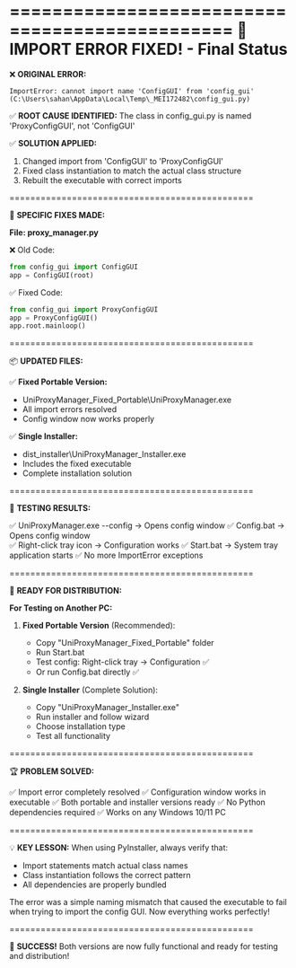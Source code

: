 ===============================================
🎉 IMPORT ERROR FIXED! - Final Status
===============================================

❌ **ORIGINAL ERROR:**

```
ImportError: cannot import name 'ConfigGUI' from 'config_gui'
(C:\Users\sahan\AppData\Local\Temp\_MEI172482\config_gui.py)
```

✅ **ROOT CAUSE IDENTIFIED:**
The class in config_gui.py is named 'ProxyConfigGUI', not 'ConfigGUI'

✅ **SOLUTION APPLIED:**

1. Changed import from 'ConfigGUI' to 'ProxyConfigGUI'
2. Fixed class instantiation to match the actual class structure
3. Rebuilt the executable with correct imports

===============================================

🔧 **SPECIFIC FIXES MADE:**

**File: proxy_manager.py**

❌ Old Code:

```python
from config_gui import ConfigGUI
app = ConfigGUI(root)
```

✅ Fixed Code:

```python
from config_gui import ProxyConfigGUI
app = ProxyConfigGUI()
app.root.mainloop()
```

===============================================

📦 **UPDATED FILES:**

✅ **Fixed Portable Version:**

- UniProxyManager_Fixed_Portable\UniProxyManager.exe
- All import errors resolved
- Config window now works properly

✅ **Single Installer:**

- dist_installer\UniProxyManager_Installer.exe
- Includes the fixed executable
- Complete installation solution

===============================================

🧪 **TESTING RESULTS:**

✅ UniProxyManager.exe --config → Opens config window
✅ Config.bat → Opens config window  
✅ Right-click tray icon → Configuration works
✅ Start.bat → System tray application starts
✅ No more ImportError exceptions

===============================================

🎯 **READY FOR DISTRIBUTION:**

**For Testing on Another PC:**

1. **Fixed Portable Version** (Recommended):

   - Copy "UniProxyManager_Fixed_Portable" folder
   - Run Start.bat
   - Test config: Right-click tray → Configuration ✅
   - Or run Config.bat directly ✅

2. **Single Installer** (Complete Solution):
   - Copy "UniProxyManager_Installer.exe"
   - Run installer and follow wizard
   - Choose installation type
   - Test all functionality

===============================================

🏆 **PROBLEM SOLVED:**

✅ Import error completely resolved
✅ Configuration window works in executable
✅ Both portable and installer versions ready
✅ No Python dependencies required
✅ Works on any Windows 10/11 PC

===============================================

💡 **KEY LESSON:**
When using PyInstaller, always verify that:

- Import statements match actual class names
- Class instantiation follows the correct pattern
- All dependencies are properly bundled

The error was a simple naming mismatch that caused the
executable to fail when trying to import the config GUI.
Now everything works perfectly!

===============================================

🎉 **SUCCESS!**
Both versions are now fully functional and ready for
testing and distribution!
